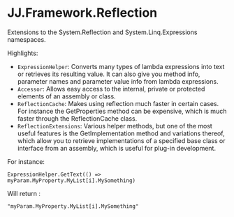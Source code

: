 ﻿# JJ.Framework.Reflection

Extensions to the System.Reflection and System.Linq.Expressions namespaces.

Highlights:

* `ExpressionHelper`: Converts many types of lambda expressions into text or retrieves its resulting value. It can also give you method info, parameter names and parameter value info from lambda expressions.
* `Accessor`: Allows easy access to the internal, private or protected elements of an assembly or class.
* `ReflectionCache`: Makes using reflection much faster in certain cases. For instance the GetProperties method can be expensive, which is much faster through the ReflectionCache class.
* `ReflectionExtensions`: Various helper methods, but one of the most useful features is the GetImplementation method and variations thereof, which allow you to retrieve implementations of a specified base class or interface from an assembly, which is useful for plug-in development.

For instance:

	ExpressionHelper.GetText(() => myParam.MyProperty.MyList[i].MySomething)

Will return :

	"myParam.MyProperty.MyList[i].MySomething"